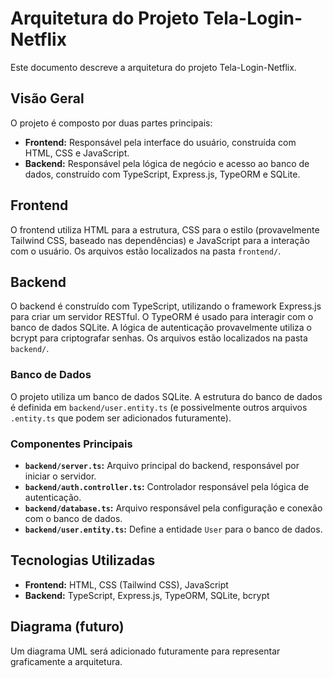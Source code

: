 # Arquitetura do Projeto Tela-Login-Netflix

Este documento descreve a arquitetura do projeto Tela-Login-Netflix.

## Visão Geral

O projeto é composto por duas partes principais:

* **Frontend:** Responsável pela interface do usuário, construída com HTML, CSS e JavaScript.
* **Backend:** Responsável pela lógica de negócio e acesso ao banco de dados, construído com TypeScript, Express.js, TypeORM e SQLite.

## Frontend

O frontend utiliza HTML para a estrutura, CSS para o estilo (provavelmente Tailwind CSS, baseado nas dependências) e JavaScript para a interação com o usuário.  Os arquivos estão localizados na pasta `frontend/`.

## Backend

O backend é construído com TypeScript, utilizando o framework Express.js para criar um servidor RESTful.  O TypeORM é usado para interagir com o banco de dados SQLite.  A lógica de autenticação provavelmente utiliza o bcrypt para criptografar senhas.  Os arquivos estão localizados na pasta `backend/`.

### Banco de Dados

O projeto utiliza um banco de dados SQLite.  A estrutura do banco de dados é definida em `backend/user.entity.ts` (e possivelmente outros arquivos `.entity.ts` que podem ser adicionados futuramente).

### Componentes Principais

* **`backend/server.ts`:** Arquivo principal do backend, responsável por iniciar o servidor.
* **`backend/auth.controller.ts`:** Controlador responsável pela lógica de autenticação.
* **`backend/database.ts`:** Arquivo responsável pela configuração e conexão com o banco de dados.
* **`backend/user.entity.ts`:** Define a entidade `User` para o banco de dados.


## Tecnologias Utilizadas

* **Frontend:** HTML, CSS (Tailwind CSS), JavaScript
* **Backend:** TypeScript, Express.js, TypeORM, SQLite, bcrypt

## Diagrama (futuro)

Um diagrama UML será adicionado futuramente para representar graficamente a arquitetura.
